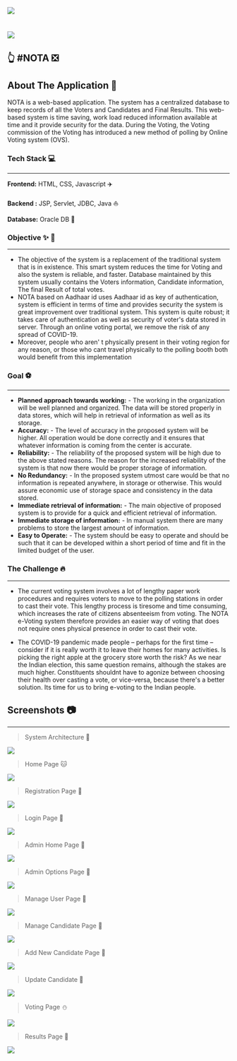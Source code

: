 ![](https://encrypted-tbn0.gstatic.com/images?q=tbn:ANd9GcSeTgc9xhFz-O1L2jYcfbc3MqkotBF4Ej19Qw&usqp=CAU)

![](https://qph.cf2.quoracdn.net/main-qimg-e190c32f6331318e9d202f9f8a10812c-lq)
=============

:point_up_2:  #NOTA  :negative_squared_cross_mark:
-----------
About The Application :page_facing_up:
-----------
NOTA is a web-based application. The system has a centralized database to keep records of all the Voters and Candidates and Final Results. This web-based system is time saving, work load reduced information available at time and it provide security for the data. During the Voting, the Voting commission of the Voting has introduced a new method of polling by Online Voting system (OVS).

### Tech Stack :computer:
-----------
**Frontend:** HTML, CSS, Javascript  :airplane:

**Backend	:** JSP, Servlet, JDBC, Java  :boat:

**Database:** Oracle DB  :tractor:

### Objective :sparkles:  :rocket:
-------
- The objective of the system is a replacement of the traditional system that is in existence. This smart system reduces the time for Voting and also the system is reliable, and faster. Database maintained by this system usually contains the Voters information, Candidate information, The final Result of total votes.
- NOTA based on Aadhaar id uses Aadhaar id as key of authentication, system is efficient in terms of time and provides security the system is great improvement over traditional system. This system is quite robust; it takes care of authentication as well as security of voter's data stored in server. Through an online voting portal, we remove the risk of any spread of COVID-19.
- Moreover, people who aren' t physically present in their voting region for any reason, or those who cant travel physically to the polling booth both would benefit from this implementation


### Goal :soccer: 
-----
- **Planned approach towards working:** - The working in the organization will be well planned and organized. The data will be stored properly in data stores, which will help in retrieval of information as well as its storage.
- **Accuracy:** - The level of accuracy in the proposed system will be higher. All operation would be done correctly and it ensures that whatever information is coming from the center is accurate.
- **Reliability:** - The reliability of the proposed system will be high due to the above stated reasons. The reason for the increased reliability of the system is that now there would be proper storage of information.
- **No Redundancy:** - In the proposed system utmost care would be that no information is repeated anywhere, in storage or otherwise. This would assure economic use of storage space and consistency in the data stored.
- **Immediate retrieval of information:** - The main objective of proposed system is to provide for a quick and efficient retrieval of information. 
- **Immediate storage of information:** - In manual system there are many problems to store the largest amount of information.
- **Easy to Operate:** - The system should be easy to operate and should be such that it can be developed within a short period of time and fit in the limited budget of the user.


### The Challenge :fire:
-----
- The current voting system involves a lot of lengthy paper work procedures and requires voters to move to the polling stations in order to cast their vote. This lengthy process is tiresome and time consuming, which increases the rate of citizens absenteeism from voting. The NOTA e-Voting system therefore provides an easier way of voting that does not require ones physical presence in order to cast their vote.

- The COVID-19 pandemic made people – perhaps for the first time – consider if it is really worth it to leave their homes for many activities. Is picking the right apple at the grocery store worth the risk? As we near the Indian election, this same question remains, although the stakes are much higher. Constituents shouldnt have to agonize between choosing their health over casting a vote, or vice-versa, because there's a better solution. Its time for us to bring e-voting to the Indian people.


## Screenshots :camera:
--------
>  System Architecture  :dog:

![](images/1.png)


> Home Page  :cat:

![](images/2.png)


> Registration Page  :elephant:

![](images/3.png)


> Login Page  :camel:

![](images/4.png)


> Admin Home Page  :panda_face:

![](images/5.png)


> Admin Options Page  :octopus:

![](images/6.png)


> Manage User Page  :whale2:

![](images/8.png)


> Manage Candidate Page  :tiger2:

![](images/9.png)


> Add New Candidate Page :crocodile:

![](images/10.png)


> Update Candidate  :penguin:

![](images/11.png)


> Voting Page  :snowman:

![](images/13.png)


> Results Page  :honeybee:

![](images/12.png)

